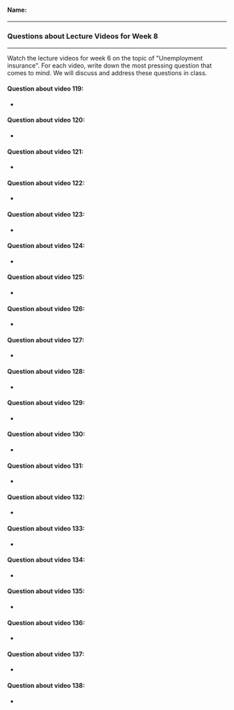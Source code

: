 #### Name:

---

### Questions about Lecture Videos for Week 8

---

Watch the lecture videos for week 6 on the topic of "Unemployment insurance". For each video, write down the most pressing question that comes to mind. We will discuss and address these questions in class.


#### Question about video 119:

+

#### Question about video 120:

+ 

#### Question about video 121:

+ 

#### Question about video 122:

+ 

#### Question about video 123:

+ 

#### Question about video 124:

+ 

#### Question about video 125:

+ 

#### Question about video 126:

+ 

#### Question about video 127:

+ 

#### Question about video 128:

+ 

#### Question about video 129:

+ 

#### Question about video 130:

+ 

#### Question about video 131:

+ 

#### Question about video 132:

+ 

#### Question about video 133:

+ 

#### Question about video 134:

+ 

#### Question about video 135:

+ 

#### Question about video 136:

+ 

#### Question about video 137:

+ 

#### Question about video 138:

+ 






